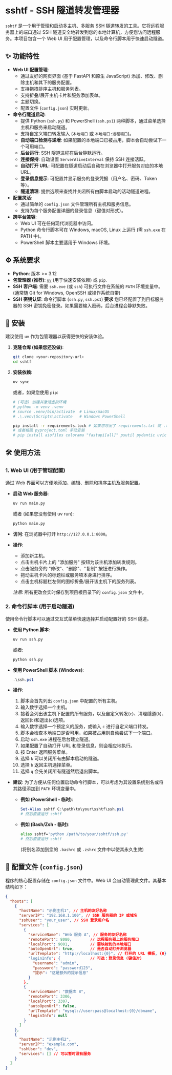 # sshtf - SSH 隧道转发管理器

`sshtf` 是一个用于管理和启动多主机、多服务 SSH 隧道转发的工具。它将远程服务器上的端口通过 SSH 隧道安全地转发到您的本地计算机，方便您访问远程服务。本项目包含一个 Web UI 用于配置管理，以及命令行脚本用于快速启动隧道。

## ✨ 功能特性

* **Web UI 配置管理**:
    * 通过友好的网页界面 (基于 FastAPI 和原生 JavaScript) 添加、修改、删除主机和其下的服务配置。
    * 支持拖拽排序主机和服务列表。
    * 支持折叠/展开主机卡片和服务添加表单。
    * 主题切换。
    * 配置文件 (`config.json`) 实时更新。
* **命令行隧道启动**:
    * 提供 Python (`ssh.py`) 和 PowerShell (`ssh.ps1`) 两种脚本，通过菜单选择主机和服务来启动隧道。
    * 支持自定义端口转发输入 (`本地端口` 或 `本地端口:远程端口`)。
    * **自动端口检测与递增**: 如果配置的本地端口已被占用，脚本会自动尝试下一个可用端口。
    * **后台运行**: SSH 隧道进程在后台静默运行。
    * **连接保持**: 自动设置 `ServerAliveInterval` 保持 SSH 连接活跃。
    * **自动打开 URL**: 可配置在隧道启动后自动在浏览器中打开服务对应的本地 URL。
    * **登录信息提示**: 可配置并显示服务的登录凭据（用户名、密码、Token 等）。
    * **隧道清理**: 提供选项来查找并关闭所有由脚本启动的活动隧道进程。
* **配置灵活**:
    * 通过简单的 `config.json` 文件管理所有主机和服务信息。
    * 支持为每个服务配置详细的登录信息（键值对形式）。
* **跨平台兼容**:
    * Web UI 可在任何现代浏览器中访问。
    * Python 命令行脚本可在 Windows, macOS, Linux 上运行 (需 `ssh.exe` 在 PATH 中)。
    * PowerShell 脚本主要适用于 Windows 环境。

## ⚙️ 系统要求

* **Python**: 版本 >= 3.12
* **包管理器 (推荐)**: [`uv`](https://github.com/astral-sh/uv) (用于快速安装依赖) 或 `pip`.
* **SSH 客户端**: 需要 `ssh.exe` (或 `ssh`) 可执行文件在系统的 `PATH` 环境变量中。 (通常随 Git for Windows, OpenSSH 或操作系统自带)
* **SSH 密钥认证**: 命令行脚本 (`ssh.py`, `ssh.ps1`) **要求** 您已经配置了到目标服务器的 SSH 密钥免密登录。如果需要输入密码，后台进程会静默失败。

## 🚀 安装

建议使用 `uv` 作为包管理器以获得更快的安装体验。

1.  **克隆仓库 (如果您还没做)**:
    ```bash
    git clone <your-repository-url>
    cd sshtf
    ```

2.  **安装依赖**:
    ```bash
    uv sync
    ```
    或者，如果您使用 `pip`:
    ```bash
    # (可选) 创建并激活虚拟环境
    # python -m venv .venv
    # source .venv/bin/activate  # Linux/macOS
    # .\.venv\Scripts\activate   # Windows PowerShell
    
    pip install -r requirements.lock # 如果您导出了 requirements.txt 或 .lock 文件
    # 或者根据 pyproject.toml 手动安装
    # pip install aiofiles colorama "fastapi[all]" psutil pydantic uvicorn
    ```

## 🛠️ 使用方法

### 1. Web UI (用于管理配置)

通过 Web 界面可以方便地添加、编辑、删除和排序主机及服务配置。

* **启动 Web 服务器**:
    ```bash
    uv run main.py
    ```
    或者 (如果您没有使用 uv run):
    ```bash
    python main.py
    ```
* **访问**: 在浏览器中打开 `http://127.0.0.1:8000`。
* **操作**:
    * 添加新主机。
    * 点击主机卡片上的 "添加服务" 按钮为该主机添加转发规则。
    * 点击服务旁的 "修改"、"删除"、"复制" 按钮进行操作。
    * 拖动主机卡片的标题栏或服务项本身进行排序。
    * 点击主机标题栏左侧的图标折叠/展开该主机下的服务列表。

    *注意*: 所有更改会实时保存到项目根目录下的 `config.json` 文件中。

### 2. 命令行脚本 (用于启动隧道)

使用命令行脚本可以通过交互式菜单快速选择并启动配置好的 SSH 隧道。

* **使用 Python 脚本**:
    ```bash
    uv run ssh.py
    ```
    或者:
    ```bash
    python ssh.py
    ```
* **使用 PowerShell 脚本 (Windows)**:
    ```powershell
    .\ssh.ps1
    ```

* **操作**:
    1.  脚本会首先列出 `config.json` 中配置的所有主机。
    2.  输入数字选择一个主机。
    3.  接着会列出该主机下配置的所有服务，以及自定义转发(`c`)、清理隧道(`k`)、返回(`b`)和退出(`q`)选项。
    4.  输入数字选择一个预定义的服务，或输入 `c` 进行自定义端口转发。
    5.  脚本会检查本地端口是否可用，如果被占用则自动尝试下一个端口。
    6.  启动 `ssh.exe` 进程在后台建立隧道。
    7.  如果配置了自动打开 URL 和登录信息，则会相应地执行。
    8.  按 Enter 返回服务菜单。
    9.  选择 `k` 可以关闭所有由脚本启动的隧道。
    10. 选择 `b` 返回主机选择菜单。
    11. 选择 `q` 会先关闭所有隧道然后退出脚本。

* **建议**: 为了方便从任何位置启动命令行脚本，可以考虑为其设置系统别名或将其路径添加到 `PATH` 环境变量中。

    * **例如 (PowerShell - 临时)**:
        ```powershell
        Set-Alias sshtf C:\path\to\your\sshtf\ssh.ps1 
        # 然后直接运行 sshtf
        ```
    * **例如 (Bash/Zsh - 临时)**:
        ```bash
        alias sshtf='python /path/to/your/sshtf/ssh.py'
        # 然后直接运行 sshtf
        ```
        (将别名添加到您的 `.bashrc` 或 `.zshrc` 文件中以使其永久生效)

## 📄 配置文件 (`config.json`)

程序的核心配置存储在 `config.json` 文件中。Web UI 会自动管理此文件。其基本结构如下：

```json
{
  "hosts": [
    {
      "hostName": "示例主机1", // 主机的友好名称
      "serverIP": "192.168.1.100", // SSH 服务器的 IP 或域名
      "sshUser": "your_user", // SSH 登录用户名
      "services": [
        {
          "serviceName": "Web 服务 A", // 服务的友好名称
          "remotePort": 8080,        // 远程服务器上的服务端口
          "localPort": 9001,         // 要映射到的本地端口
          "autoOpenUrl": true,       // 是否自动打开浏览器
          "urlTemplate": "http://localhost:{0}", // 打开的 URL 模板, {0} 会被替换为最终的本地端口
          "loginInfo": {             // 可选：登录信息 (键值对)
            "username": "admin",
            "password": "password123",
            "提示": "这是额外的提示信息" 
          }
        },
        {
          "serviceName": "数据库 B",
          "remotePort": 3306,
          "localPort": 3307,
          "autoOpenUrl": false,
          "urlTemplate": "mysql://user:pass@localhost:{0}/dbname",
          "loginInfo": null
        }
      ]
    },
    {
      "hostName": "示例主机2",
      "serverIP": "example.com",
      "sshUser": "dev",
      "services": [] // 可以暂时没有服务
    }
  ]
}
